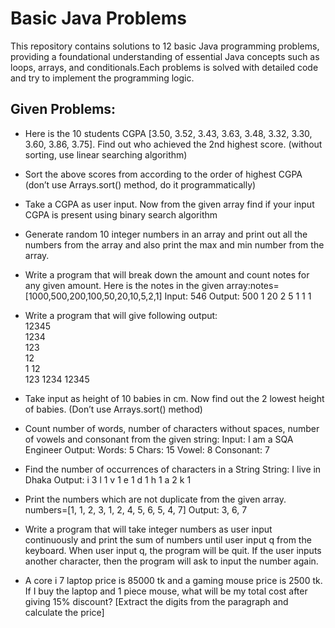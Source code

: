 # Basic Java Problems
This repository contains solutions to 12 basic Java programming problems, providing a foundational understanding of essential Java concepts such as loops, arrays, and conditionals.Each problems is solved with detailed code
and try to implement the programming logic.

## Given Problems: 
- Here is the 10 students CGPA [3.50, 3.52, 3.43, 3.63, 3.48, 3.32, 3.30, 3.60, 3.86, 3.75]. Find out who achieved the 2nd highest score. (without sorting, use linear searching algorithm)
- Sort the above scores from according to the order of highest CGPA (don’t use Arrays.sort() method, do it programmatically)
- Take a CGPA as user input. Now from the given array find if your input CGPA is present using binary search algorithm
- Generate random 10 integer numbers in an array and print out all the numbers from the array and also print the max and min number from the array.
- Write a program that will break down the amount and count notes for any given amount. Here is the notes in the given array:notes=[1000,500,200,100,50,20,10,5,2,1]
Input: 546
Output:
500 1
20 2
5 1
1 1
- Write a program that will give following output:    
12345    
1234    
123  
12  
1
12   
123 
1234
12345
- Take input as height of 10 babies in cm. Now find out the 2 lowest height of babies. (Don’t use Arrays.sort() method)
- Count number of words, number of characters without spaces, number of vowels and consonant from the given string:
Input: I am a SQA Engineer
Output: 
Words: 5
Chars: 15
Vowel: 8
Consonant: 7

- Find the number of occurrences of characters in a String
String: I live in Dhaka
Output:
i 3
l 1
v 1
e 1
d 1
h 1
a 2
k 1

- Print the  numbers which are not duplicate from the given array.
numbers=[1, 1, 2, 3, 1, 2, 4, 5, 6, 5, 4, 7]
Output: 
3, 6, 7

- Write a program that will take integer numbers as user input continuously and print the sum of numbers until user input q from the keyboard. When user input q, the program will be quit. If the user inputs another character, then the program will ask to input the number again.
- A core i 7 laptop price is 85000 tk and a gaming mouse price is 2500 tk. If I buy the laptop and 1 piece mouse, what will be my total cost after giving 15% discount? [Extract the digits from the paragraph and calculate the price] 
